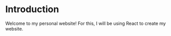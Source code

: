 # Introduction
Welcome to my personal website! For this, I will be using React to create my website.



